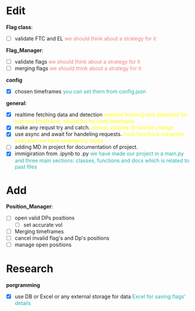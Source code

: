 # Edit
**Flag class**:
- [ ] validate FTC and EL <span style="color:lightcoral">we should think about a strategy for it</span>

**Flag_Manager**:
- [ ] validate flags <span style="color:lightcoral">we should think about a strategy for it</span>
- [ ] merging flags <span style="color:lightcoral">we should think about a strategy for it</span>

**config**
- [x] chosen timeframes <span style="color: lightseagreen">you can set them from config.json</span>

**general**:
- [x] realtime fetching data and detection <span style="color: yellow">realtime fetching and detection for just one timeframe, should be for multi timeframe</span>
- [x] make any requst try and catch. <span style="color: yellow">almost, classes should be change</span>
- [x] use async and await for handeling requests. <span style="color: yellow">most functions are async now, also we have emergency mode</span>
- [ ] adding MD in project for documentation of project.
- [x] immigiration from .ipynb to .py <span style="color: lightseagreen">we have made our project in a main.py and three main sections: classes, functions and docs which is related to past files</span>

# Add
**Position_Manager**:
- [ ] open valid DPs positions
  - [ ] set accurate vol
- [ ] Merging timeframes
- [ ] cancel invalid flag's and Dp's positions
- [ ] manage open positions

# Research
**porgramming**
- [x] use DB or Excel or any external storage for data
<span style="color: lightseagreen">Excel for saving flags' details</span>